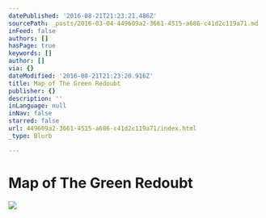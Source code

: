 ```yaml
---
datePublished: '2016-08-21T21:23:21.486Z'
sourcePath: _posts/2016-03-04-449609a2-3661-4515-a686-c41d2c119a71.md
inFeed: false
authors: []
hasPage: true
keywords: []
author: []
via: {}
dateModified: '2016-08-21T21:23:20.916Z'
title: Map of The Green Redoubt
publisher: {}
description: ''
inLanguage: null
inNav: false
starred: false
url: 449609a2-3661-4515-a686-c41d2c119a71/index.html
_type: Blurb

---
```

# Map of The Green Redoubt
![](https://s3-us-west-2.amazonaws.com/the-grid-img/p/e8578e13718a3c4eb4e5c11f95b75136e1ffcb82.jpg)